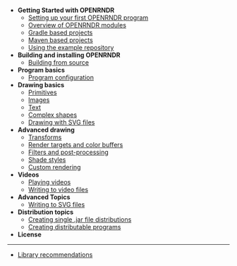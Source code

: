 <!-- docs/_sidebar.md -->

- **Getting Started with OPENRNDR**
    - [Setting up your first OPENRNDR program](/Tutorial_Start)
    - [Overview of OPENRNDR modules](/Topic_Modules)
    - [Gradle based projects](/Topic_GradleBasedProjects)
    - [Maven based projects](/Topic_MavenBasedProjects)
    - [Using the example repository](/Topic_ExampleRepository)
- **Building and installing OPENRNDR**
    - [Building from source](/Topic_BuildingFromSource.md)
- **Program basics**
    - [Program configuration](/Topic_ProgramConfiguration.md)
- **Drawing basics**
    - [Primitives](/Tutorial_DrawingPrimitives.md)
    - [Images](/Tutorial_DrawingImages.md)
    - [Text](/Tutorial_DrawingText.md)
    - [Complex shapes](/Tutorial_DrawingComplexShapes.md)
    - [Drawing with SVG files](/Topic_DrawingSVGFiles.md)
- **Advanced drawing**
    - [Transforms](/Topic_Transforms.md)
    - [Render targets and color buffers](/Tutorial_RenderTargets.md)
    - [Filters and post-processing](/Topic_Filters.md)
    - [Shade styles](/Tutorial_ShadeStyles.md)
    - [Custom rendering](/Tutorial_CustomRendering.md)
- **Videos**
    - [Playing videos](Topic_VideoPlayer.md)
    - [Writing to video files](/Tutorial_VideoWriter.md)
- **Advanced Topics**
    - [Writing to SVG files](/Topic_WritingSVGFiles.md)
- **Distribution topics**
    - [Creating single .jar file distributions](/Topic_SingleJars.md)
    - [Creating distributable programs](/Topic_DistributablePrograms.md)
- **License**
----
* [Library recommendations](Topic_LibraryRecommendations.md)
